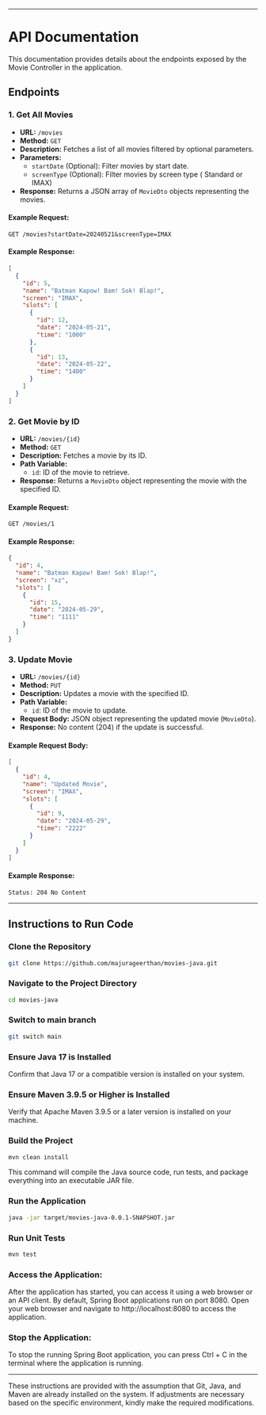
---

# API Documentation

This documentation provides details about the endpoints exposed by the Movie Controller in the application.

## Endpoints

### 1. Get All Movies

- **URL:** `/movies`
- **Method:** `GET`
- **Description:** Fetches a list of all movies filtered by optional parameters.
- **Parameters:**
    - `startDate` (Optional): Filter movies by start date.
    - `screenType` (Optional): Filter movies by screen type ( Standard or IMAX)
- **Response:** Returns a JSON array of `MovieDto` objects representing the movies.

#### Example Request:

```http
GET /movies?startDate=20240521&screenType=IMAX
```

#### Example Response:

```json
[
  {
    "id": 5,
    "name": "Batman Kapow! Bam! Sok! Blap!",
    "screen": "IMAX",
    "slots": [
      {
        "id": 12,
        "date": "2024-05-21",
        "time": "1000"
      },
      {
        "id": 13,
        "date": "2024-05-22",
        "time": "1400"
      }
    ]
  }
]
```

### 2. Get Movie by ID

- **URL:** `/movies/{id}`
- **Method:** `GET`
- **Description:** Fetches a movie by its ID.
- **Path Variable:**
    - `id`: ID of the movie to retrieve.
- **Response:** Returns a `MovieDto` object representing the movie with the specified ID.

#### Example Request:

```http
GET /movies/1
```

#### Example Response:

```json
{
  "id": 4,
  "name": "Batman Kapow! Bam! Sok! Blap!",
  "screen": "xz",
  "slots": [
    {
      "id": 15,
      "date": "2024-05-29",
      "time": "1111"
    }
  ]
}
```

### 3. Update Movie

- **URL:** `/movies/{id}`
- **Method:** `PUT`
- **Description:** Updates a movie with the specified ID.
- **Path Variable:**
    - `id`: ID of the movie to update.
- **Request Body:** JSON object representing the updated movie (`MovieDto`).
- **Response:** No content (204) if the update is successful.

#### Example Request Body:
```json
[
  {
    "id": 4,
    "name": "Updated Movie",
    "screen": "IMAX",
    "slots": [
      {
        "id": 9,
        "date": "2024-05-29",
        "time": "2222"
      }
    ]
  }
]
```

#### Example Response:

```
Status: 204 No Content
```

---


## Instructions to Run Code

### Clone the Repository

```bash
git clone https://github.com/majurageerthan/movies-java.git
```

### Navigate to the Project Directory

```bash
cd movies-java
```

### Switch to main branch

```bash
git switch main
```

### Ensure Java 17 is Installed

Confirm that Java 17 or a compatible version is installed on your system.

### Ensure Maven 3.9.5 or Higher is Installed

Verify that Apache Maven 3.9.5 or a later version is installed on your machine.

### Build the Project

```bash
mvn clean install
```
This command will compile the Java source code, run tests, and package everything into an executable JAR file.

### Run the Application

```bash
java -jar target/movies-java-0.0.1-SNAPSHOT.jar
```

### Run Unit Tests

```bash
mvn test
```

### Access the Application:
After the application has started, you can access it using a web browser or an API client. By default, Spring Boot applications run on port 8080. Open your web browser and navigate to http://localhost:8080 to access the application.

### Stop the Application:
To stop the running Spring Boot application, you can press Ctrl + C in the terminal where the application is running.

---

These instructions are provided with the assumption that Git, Java, and Maven are already installed on the system. If adjustments are necessary based on the specific environment, kindly make the required modifications.
